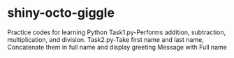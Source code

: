 # shiny-octo-giggle
Practice codes for learning Python
Task1.py-Performs addition, subtraction, multiplication, and division.
Task2.py-Take first name and last name, Concatenate them in full name and display greeting Message with Full name
